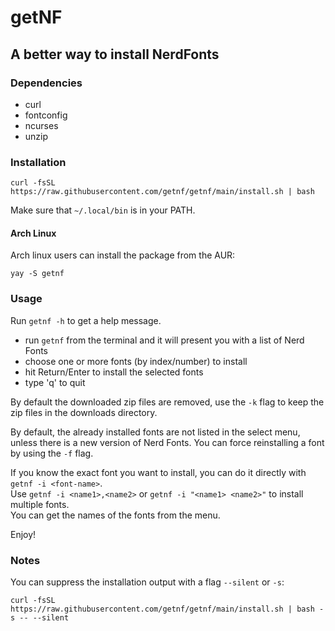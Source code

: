 # getNF

## A better way to install NerdFonts

### Dependencies

-   curl
-   fontconfig
-   ncurses
-   unzip

### Installation

```
curl -fsSL https://raw.githubusercontent.com/getnf/getnf/main/install.sh | bash
```

Make sure that `~/.local/bin` is in your PATH.

#### Arch Linux

Arch linux users can install the package from the AUR:

```
yay -S getnf
```

### Usage

Run `getnf -h` to get a help message.

-   run `getnf` from the terminal and it will present you with a list of Nerd Fonts
-   choose one or more fonts (by index/number) to install
-   hit Return/Enter to install the selected fonts
-   type 'q' to quit

By default the downloaded zip files are removed,
use the `-k` flag to keep the zip files in the downloads directory.

By default, the already installed fonts are not listed in the select menu,
unless there is a new version of Nerd Fonts.
You can force reinstalling a font by using the `-f` flag.

If you know the exact font you want to install,
you can do it directly with `getnf -i <font-name>`.<br>
Use `getnf -i <name1>,<name2>` or `getnf -i "<name1> <name2>"`
to install multiple fonts.<br>
You can get the names of the fonts from the menu.

Enjoy!

### Notes

You can suppress the installation output with a flag `--silent` or `-s`:

```
curl -fsSL https://raw.githubusercontent.com/getnf/getnf/main/install.sh | bash -s -- --silent
```
